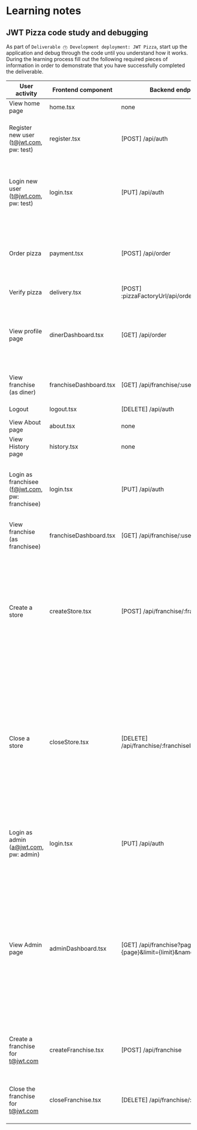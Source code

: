 # Learning notes

## JWT Pizza code study and debugging

As part of `Deliverable ⓵ Development deployment: JWT Pizza`, start up the application and debug through the code until you understand how it works. During the learning process fill out the following required pieces of information in order to demonstrate that you have successfully completed the deliverable.

| User activity                                       | Frontend component     | Backend endpoints                                                | Database SQL                                                                                                                                                                                                                                                                                                                                                                                                                       |
| --------------------------------------------------- | ---------------------- | ---------------------------------------------------------------- | ---------------------------------------------------------------------------------------------------------------------------------------------------------------------------------------------------------------------------------------------------------------------------------------------------------------------------------------------------------------------------------------------------------------------------------- |
| View home page                                      | home.tsx               | none                                                             | none                                                                                                                                                                                                                                                                                                                                                                                                                               |
| Register new user<br/>(t@jwt.com, pw: test)         | register.tsx           | [POST] /api/auth                                                 | INSERT INTO user (name, email, password) VALUES (?, ?, ?)<br>INSERT INTO userRole (userId, role, objectId) VALUES (?, ?, ?)                                                                                                                                                                                                                                                                                                        |
| Login new user<br/>(t@jwt.com, pw: test)            | login.tsx              | [PUT] /api/auth                                                  | SELECT _ FROM user WHERE email=?<br>SELECT _ FROM userRole WHERE userId=?<br>INSERT INTO auth (token, userId) VALUES (?, ?) ON DUPLICATE KEY UPDATE token=token                                                                                                                                                                                                                                                                    |
| Order pizza                                         | payment.tsx            | [POST] /api/order                                                | INSERT INTO dinerOrder (dinerId, franchiseId, storeId, date) VALUES (?, ?, ?, now())<br>INSERT INTO orderItem (orderId, menuId, description, price) VALUES (?, ?, ?, ?)                                                                                                                                                                                                                                                            |
| Verify pizza                                        | delivery.tsx           | [POST] :pizzaFactoryUrl/api/order/verify                         | none                                                                                                                                                                                                                                                                                                                                                                                                                               |
| View profile page                                   | dinerDashboard.tsx     | [GET] /api/order                                                 | SELECT id, franchiseId, storeId, date FROM dinerOrder WHERE dinerId=? LIMIT {offset},{config.db.listPerPage}<br>SELECT id, menuId, description, price FROM orderItem WHERE orderId=?                                                                                                                                                                                                                                               |
| View franchise<br/>(as diner)                       | franchiseDashboard.tsx | [GET] /api/franchise/:userId                                     | SELECT objectId FROM userRole WHERE role='franchisee' AND userId=?                                                                                                                                                                                                                                                                                                                                                                 |
| Logout                                              | logout.tsx             | [DELETE] /api/auth                                               | DELETE FROM auth WHERE token=?                                                                                                                                                                                                                                                                                                                                                                                                     |
| View About page                                     | about.tsx              | none                                                             | none                                                                                                                                                                                                                                                                                                                                                                                                                               |
| View History page                                   | history.tsx            | none                                                             | none                                                                                                                                                                                                                                                                                                                                                                                                                               |
| Login as franchisee<br/>(f@jwt.com, pw: franchisee) | login.tsx              | [PUT] /api/auth                                                  | SELECT _ FROM user WHERE email=?<br>SELECT _ FROM userRole WHERE userId=?<br>INSERT INTO auth (token, userId) VALUES (?, ?) ON DUPLICATE KEY UPDATE token=token                                                                                                                                                                                                                                                                    |
| View franchise<br/>(as franchisee)                  | franchiseDashboard.tsx | [GET] /api/franchise/:userId                                     | SELECT objectId FROM userRole WHERE role='franchisee' AND userId=?                                                                                                                                                                                                                                                                                                                                                                 |
| Create a store                                      | createStore.tsx        | [POST] /api/franchise/:franchiseId/store                         | SELECT u.id, u.name, u.email FROM userRole AS ur JOIN user AS u ON u.id=ur.userId WHERE ur.objectId=? AND ur.role='franchisee'<br>SELECT s.id, s.name, COALESCE(SUM(oi.price), 0) AS totalRevenue FROM dinerOrder AS do JOIN orderItem AS oi ON do.id=oi.orderId RIGHT JOIN store AS s ON s.id=do.storeId WHERE s.franchiseId=? GROUP BY s.id                                                                                      |
| Close a store                                       | closeStore.tsx         | [DELETE] /api/franchise/:franchiseId/store/:storeId              | SELECT u.id, u.name, u.email FROM userRole AS ur JOIN user AS u ON u.id=ur.userId WHERE ur.objectId=? AND ur.role='franchisee'<br>SELECT s.id, s.name, COALESCE(SUM(oi.price), 0) AS totalRevenue FROM dinerOrder AS do JOIN orderItem AS oi ON do.id=oi.orderId RIGHT JOIN store AS s ON s.id=do.storeId WHERE s.franchiseId=? GROUP BY s.id<br>DELETE FROM store WHERE franchiseId=? AND id=?                                    |
| Login as admin<br/>(a@jwt.com, pw: admin)           | login.tsx              | [PUT] /api/auth                                                  | SELECT _ FROM user WHERE email=?<br>SELECT _ FROM userRole WHERE userId=?<br>INSERT INTO auth (token, userId) VALUES (?, ?) ON DUPLICATE KEY UPDATE token=token                                                                                                                                                                                                                                                                    |
| View Admin page                                     | adminDashboard.tsx     | [GET] /api/franchise?page={page}&limit={limit}&name={nameFilter} | SELECT id, name FROM franchise WHERE name LIKE ? LIMIT {limit + 1} OFFSET<br>SELECT u.id, u.name, u.email FROM userRole AS ur JOIN user AS u ON u.id=ur.userId WHERE ur.objectId=? AND ur.role='franchisee'{offset}<br>SELECT s.id, s.name, COALESCE(SUM(oi.price), 0) AS totalRevenue FROM dinerOrder AS do JOIN orderItem AS oi ON do.id=oi.orderId RIGHT JOIN store AS s ON s.id=do.storeId WHERE s.franchiseId=? GROUP BY s.id |
| Create a franchise for t@jwt.com                    | createFranchise.tsx    | [POST] /api/franchise                                            | SELECT id, name FROM user WHERE email=?<br>INSERT INTO franchise (name) VALUES (?)<br>INSERT INTO userRole (userId, role, objectId) VALUES (?, ?, ?)                                                                                                                                                                                                                                                                               |
| Close the franchise for t@jwt.com                   | closeFranchise.tsx     | [DELETE] /api/franchise/:franchiseId                             | DELETE FROM store WHERE franchiseId=?<br>DELETE FROM userRole WHERE objectId=?<br>DELETE FROM franchise WHERE id=?                                                                                                                                                                                                                                                                                                                 |
